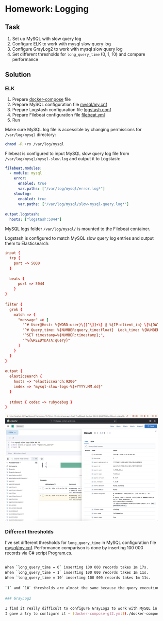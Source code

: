 # Homework: Logging

## Task

1. Set up MySQL with slow query log
2. Configure ELK to work with mysql slow query log
3. Configure GrayLog2 to work with mysql slow query log
4. Set different thresholds for `long_query_time` (0, 1, 10) and compare performance

## Solution

### ELK

1. Prepare [docker-compose](./docker-compose.yml) file
2. Prepare MySQL configuration file [mysql/my.cnf](./mysql/my.cnf)
3. Prepare Logstash configuration file [logstash.conf](./logstash/pipeline/logstash.conf)
4. Prepare Filebeat configuration file [filebeat.yml](./filebeat/filebeat.yml)
5. Run

Make sure MySQL log file is accessible by changing permissions for `/var/log/mysql` directory:
```bash
chmod -R +rx /var/log/mysql
```

Filebeat is configured to input MySQL slow query log file from `/var/log/mysql/mysql-slow.log` and output it to Logstash:
```yaml
filebeat.modules:
  - module: mysql
    error:
      enabled: true
      var.paths: ["/var/log/mysql/error.log*"]
    slowlog:
      enabled: true
      var.paths: ["/var/log/mysql/slow-mysql-query.log*"]

output.logstash:
  hosts: ["logstash:5044"]
```

MySQL logs folder `/var/log/mysql/` is mounted to the Filebeat container.

Logstash is configured to match MySQL slow query log entries and output them to Elasticsearch:
```conf
input {
  tcp {
    port => 5000
  }

  beats {
      port => 5044
    }
}

filter {
  grok {
    match => { 
      "message" => [
        "^# User@Host: %{WORD:user}\[[^\]]+\] @ %{IP:client_ip} \[%{DATA:client}\]",
        "^# Query_time: %{NUMBER:query_time:float}  Lock_time: %{NUMBER:lock_time:float}  Rows_sent: %{NUMBER:rows_sent:int}  Rows_examined: %{NUMBER:rows_examined:int}",
        "^SET timestamp=%{NUMBER:timestamp};",
        "^%{GREEDYDATA:query}"
      ] 
    }
  }
}

output {
  elasticsearch {
    hosts => "elasticsearch:9200"
    index => "mysql-slow-logs-%{+YYYY.MM.dd}"
  }

  stdout { codec => rubydebug }
}
```

![ELK](./docs/elk.png)

### Different thresholds

I've set different thresholds for `long_query_time` in MySQL configuration file [mysql/my.cnf](./mysql/my.cnf).
Performance comparison is done by inserting 100 000 records via C# script [Program.cs](./src/Benchmarking/Benchmarking/Program.cs).

```bash

When `long_query_time = 0` inserting 100 000 records takes 1m 17s.
When `long_query_time = 1` inserting 100 000 records takes 1m 11s.
When `long_query_time = 10` inserting 100 000 records takes 1m 11s.

`1` and `10` thresholds are almost the same because the query execution time is less than 1 second.

### GrayLog2

I find it really difficult to configure GrayLog2 to work with MySQL in Docker based on provided examples in slides and documentation.
I gave a try to configure it — [docker-compose-gl2.yml](./docker-compose-gl2.yml).
